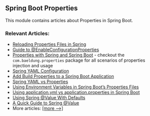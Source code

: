 ## Spring Boot Properties

This module contains articles about Properties in Spring Boot.

### Relevant Articles:
- [Reloading Properties Files in Spring](https://www.baeldung.com/spring-reloading-properties)
- [Guide to @EnableConfigurationProperties](https://www.baeldung.com/spring-enable-config-properties)
- [Properties with Spring and Spring Boot](https://www.baeldung.com/properties-with-spring) - checkout the `com.baeldung.properties` package for all scenarios of properties injection and usage
- [Spring YAML Configuration](https://www.baeldung.com/spring-yaml)
- [Add Build Properties to a Spring Boot Application](https://www.baeldung.com/spring-boot-build-properties)
- [Spring YAML vs Properties](https://www.baeldung.com/spring-yaml-vs-properties)
- [Using Environment Variables in Spring Boot’s Properties Files](https://www.baeldung.com/spring-boot-properties-env-variables)
- [Using application.yml vs application.properties in Spring Boot](https://www.baeldung.com/spring-boot-yaml-vs-properties)
- [Using Spring @Value With Defaults](https://www.baeldung.com/spring-value-defaults)
- [A Quick Guide to Spring @Value](https://www.baeldung.com/spring-value-annotation)
- More articles: [[more -->]](../spring-boot-properties-2)
